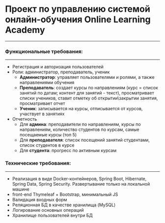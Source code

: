 # Проект по управлению системой онлайн-обучения Online Learning Academy
---
### Функциональные требования:
---
* Регистрация и авторизация пользователей
* Роли: администратор, преподаватель, ученик
	+ **Администратор**: управляет пользователями и ролями, а также направлениями обучения
    + **Преподаватель**: создает курсы по направлениям (курс = список занятий по датам; контент для занятий - текст), просматривает списки учеников, ставит отметку об открытии\закрытии занятия, просматривает отчет
    + **Ученик**: записывается на курсы, отписывается от курсов, участвует в занятиях
* Отчетность
	+ Для **админа**: преподавители по направлениям, курсы по направлениям, количество студентов по курсам, самые посещаемые курсы (топ 5)
	+ Для **преподавателя**: список посещений занятий студентами, список студентов в курсе
	+ Для **студента**: прогресс по активным курсам

### Технические требования:
---
* Реализация в виде Docker-контейнеров, Spring Boot, Hibernate, Spring Data, Spring Security. Развертывание только на локальной машине
* front-end Thymeleaf + Bootstrap, минимальный JS
* Валидация входных форм
* Реляционная БД в качестве хранилища (MySQL)
* Логирование основных операций
* Хранилище пользователей внутри БД
